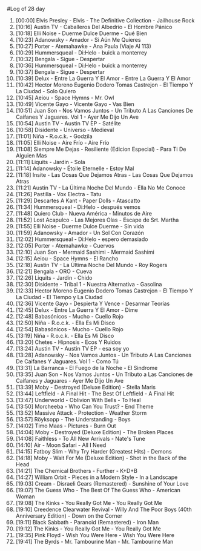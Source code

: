 #Log of 28 day

1. [00:00] Elvis Presley - Elvis - The Definitive Collection - Jailhouse Rock
1. [10:16] Austin TV - Caballeros Del Albedrío - El Hombre Pánico
1. [10:18] Elli Noise - Duerme Dulce Duerme - Qué Bien
1. [10:23] Adanowsky - Amador - Si Aún Me Quieres
1. [10:27] Porter - Atemahawke - Ana Paula (Viaje Al 113)
1. [10:29] Hummersqueal - Di:Helo - buick a monterrey
1. [10:32] Bengala - Sigue - Despertar
1. [10:36] Hummersqueal - Di:Helo - buick a monterrey
1. [10:37] Bengala - Sigue - Despertar
1. [10:39] Delux - Entre La Guerra Y El Amor - Entre La Guerra Y El Amor
1. [10:42] Hector Moreno Eugenio Dodero Tomas Castrejon - El Tiempo Y La Ciudad - Solo Quiero
1. [10:45] Aeiou - Space Hymns - Mr. Owl
1. [10:49] Vicente Gayo - Vicente Gayo - Vas Bien
1. [10:51] Juan Son - Nos Vamos Juntos - Un Tributo A Las Canciones De Caifanes Y Jaguares. Vol 1 - Ayer Me Dijo Un Ave
1. [10:54] Austin TV - Austin TV EP - Satélite
1. [10:58] Disidente - Universo - Medieval
1. [11:01] Niña - R.o.c.k. - Godzila
1. [11:05] Elli Noise - Aire Frío - Aire Frío
1. [11:08] Siempre Me Dejas - Resiliente (Edicion Especial) - Para Ti De Alguien Mas
1. [11:11] Liquits - Jardin - Sola
1. [11:14] Adanowsky - Étoile Eternelle - Estoy Mal
1. [11:18] Insite - Las Cosas Que Dejamos Atras - Las Cosas Que Dejamos Atras
1. [11:21] Austin TV - La Última Noche Del Mundo - Ella No Me Conoce
1. [11:26] Pastilla - Vox Electra - Tatu
1. [11:29] Descartes A Kant - Paper Dolls - Atascatto
1. [11:34] Hummersqueal - Di:Helo - después vemos
1. [11:48] Quiero Club - Nueva América - Minutos de Aire
1. [11:52] Lost Acapulco - Las Mejores Olas - Escape de Srt. Martha
1. [11:55] Elli Noise - Duerme Dulce Duerme - Sin vida
1. [11:59] Adanowsky - Amador - Un Sol Con Corazón
1. [12:02] Hummersqueal - Di:Helo - espero demasiado
1. [12:05] Porter - Atemahawke - Cuervos
1. [12:10] Juan Son - Mermaid Sashimi - Mermaid Sashimi
1. [12:15] Aeiou - Space Hymns - El Rancho
1. [12:18] Austin TV - La Última Noche Del Mundo - Roy Rogers
1. [12:21] Bengala - ORO - Cueva
1. [12:26] Liquits - Jardin - Chido
1. [12:30] Disidente - Tribal 1 - Nuestra Alternativa - Gasolina
1. [12:33] Hector Moreno Eugenio Dodero Tomas Castrejon - El Tiempo Y La Ciudad - El Tiempo y La Ciudad
1. [12:36] Vicente Gayo - Despierta Y Vence - Desarmar Teorías
1. [12:45] Delux - Entre La Guerra Y El Amor - Dime
1. [12:48] Babasónicos - Mucho - Cuello Rojo
1. [12:50] Niña - R.o.c.k. - Ella Es Mi Disco
1. [12:54] Babasónicos - Mucho - Cuello Rojo
1. [13:19] Niña - R.o.c.k. - Ella Es Mi Disco
1. [13:20] Chetes - Hipnosis - Ecos Y Ruidos
1. [13:24] Austin TV - Austin TV EP - esa soy yo
1. [13:28] Adanowsky - Nos Vamos Juntos - Un Tributo A Las Canciones De Caifanes Y Jaguares. Vol 1 - Como Tú
1. [13:31] La Barranca - El Fuego de la Noche - El Sindrome
1. [13:35] Juan Son - Nos Vamos Juntos - Un Tributo a Las Canciones de Caifanes y Jaguares - Ayer Me Dijo Un Ave
1. [13:39] Moby - Destroyed (Deluxe Edition) - Stella Maris
1. [13:44] Leftfield - A Final Hit - The Best Of Leftfield - A Final Hit
1. [13:47] Underworld - Oblivion With Bells - To Heal
1. [13:50] Morcheeba - Who Can You Trust? - End Theme
1. [13:52] Massive Attack - Protection - Weather Storm
1. [13:57] Röyksopp - The Understanding - Boys
1. [14:02] Timo Maas - Pictures - Burn Out
1. [14:04] Moby - Destroyed (Deluxe Edition) - The Broken Places
1. [14:08] Faithless - To All New Arrivals - Nate's Tune
1. [14:10] Air - Moon Safari - All I Need
1. [14:15] Fatboy Slim - Why Try Harder (Greatest Hits) - Demons
1. [14:18] Moby - Wait For Me (Deluxe Edition) - Shot in the Back of the Head
1. [14:21] The Chemical Brothers - Further - K+D+B
1. [14:27] William Orbit - Pieces in a Modern Style - In a Landscape
1. [19:03] Cream - Disraeli Gears (Remastered) - Sunshine of Your Love
1. [19:07] The Guess Who - The Best Of The Guess Who - American Woman
1. [19:08] The Kinks - You Really Got Me - You Really Got Me
1. [19:10] Creedence Clearwater Revival - Willy And The Poor Boys (40th Anniversary Edition) - Down on the Corner
1. [19:11] Black Sabbath - Paranoid (Remastered) - Iron Man
1. [19:12] The Kinks - You Really Got Me - You Really Got Me
1. [19:35] Pink Floyd - Wish You Were Here - Wish You Were Here
1. [19:41] The Byrds - Mr. Tambourine Man - Mr. Tambourine Man
